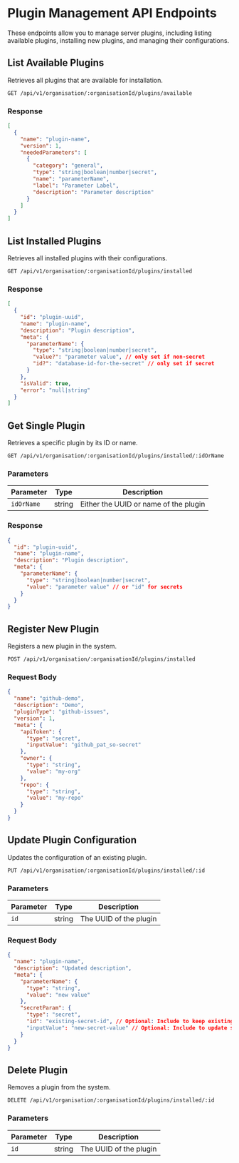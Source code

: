 # Plugin Management API Endpoints

These endpoints allow you to manage server plugins, including listing available plugins, installing new plugins, and managing their configurations.

## List Available Plugins

Retrieves all plugins that are available for installation.

```http
GET /api/v1/organisation/:organisationId/plugins/available
```

### Response

```json
[
  {
    "name": "plugin-name",
    "version": 1,
    "neededParameters": [
      {
        "category": "general",
        "type": "string|boolean|number|secret",
        "name": "parameterName",
        "label": "Parameter Label",
        "description": "Parameter description"
      }
    ]
  }
]
```

## List Installed Plugins

Retrieves all installed plugins with their configurations.

```http
GET /api/v1/organisation/:organisationId/plugins/installed
```

### Response

```json
[
  {
    "id": "plugin-uuid",
    "name": "plugin-name",
    "description": "Plugin description",
    "meta": {
      "parameterName": {
        "type": "string|boolean|number|secret",
        "value?": "parameter value", // only set if non-secret
        "id?": "database-id-for-the-secret" // only set if secret
      }
    },
    "isValid": true,
    "error": "null|string"
  }
]
```

## Get Single Plugin

Retrieves a specific plugin by its ID or name.

```http
GET /api/v1/organisation/:organisationId/plugins/installed/:idOrName
```

### Parameters

| Parameter  | Type   | Description                           |
| ---------- | ------ | ------------------------------------- |
| `idOrName` | string | Either the UUID or name of the plugin |

### Response

```json
{
  "id": "plugin-uuid",
  "name": "plugin-name",
  "description": "Plugin description",
  "meta": {
    "parameterName": {
      "type": "string|boolean|number|secret",
      "value": "parameter value" // or "id" for secrets
    }
  }
}
```

## Register New Plugin

Registers a new plugin in the system.

```http
POST /api/v1/organisation/:organisationId/plugins/installed
```

### Request Body

```json
{
  "name": "github-demo",
  "description": "Demo",
  "pluginType": "github-issues",
  "version": 1,
  "meta": {
    "apiToken": {
      "type": "secret",
      "inputValue": "github_pat_so-secret"
    },
    "owner": {
      "type": "string",
      "value": "my-org"
    },
    "repo": {
      "type": "string",
      "value": "my-repo"
    }
  }
}
```

## Update Plugin Configuration

Updates the configuration of an existing plugin.

```http
PUT /api/v1/organisation/:organisationId/plugins/installed/:id
```

### Parameters

| Parameter | Type   | Description            |
| --------- | ------ | ---------------------- |
| `id`      | string | The UUID of the plugin |

### Request Body

```json
{
  "name": "plugin-name",
  "description": "Updated description",
  "meta": {
    "parameterName": {
      "type": "string",
      "value": "new value"
    },
    "secretParam": {
      "type": "secret",
      "id": "existing-secret-id", // Optional: Include to keep existing secret
      "inputValue": "new-secret-value" // Optional: Include to update secret
    }
  }
}
```

## Delete Plugin

Removes a plugin from the system.

```http
DELETE /api/v1/organisation/:organisationId/plugins/installed/:id
```

### Parameters

| Parameter | Type   | Description            |
| --------- | ------ | ---------------------- |
| `id`      | string | The UUID of the plugin |
